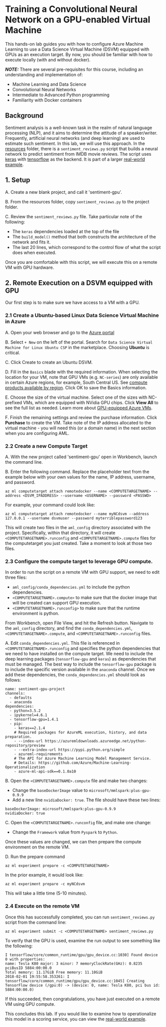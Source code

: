 # Training a Convolutional Neural Network on a GPU-enabled Virtual Machine

This hands-on lab guides you with how to configure Azure Machine Learning to use a Data Science Virtual Machine (DSVM) equipped with GPUs as an execution target. By now, you should be familiar with how to execute locally (with and without docker).

***NOTE:*** There are several pre-requisites for this course, including an understanding and implementation of: 
  *  Machine Learning and Data Science
  *  Convolutional Neural Networks
  *  Intermediate to Advanced Python programming
  *  Familiarity with Docker containers

## Background

Sentiment analysis is a well-known task in the realm of natural language processing (NLP), and it aims to determine the attitude of a speaker/writer. Frequently, artificial neural networks (and deep learning) are used to estimate such sentiment. In this lab, we will use this approach. In the [resources](resources) folder, there is a `sentiment_reviews.py` script that builds a neural network to predict sentiment from IMDB movie reviews. The script uses [keras](https://keras.io/) with [tensorflow](https://www.tensorflow.org/) as the backend. It is part
of a larger [real-world example](https://docs.microsoft.com/en-us/azure/machine-learning/preview/scenario-sentiment-analysis-deep-learning).

## 1. Setup

A. Create a new blank project, and call it 'sentiment-gpu'.

B. From the resources folder, copy `sentiment_reviews.py` to the project folder.

C. Review the `sentiment_reviews.py` file. Take particular note of the following:
  - The `keras` dependencies loaded at the top of the file
  - The `build_model()` method that both constructs the architecture of the network and fits it.
  - The last 20 lines, which correspond to the control flow of what the script does when executed.

Once you are comfortable with this script, we will execute this on a remote VM with GPU hardware.

## 2. Remote Execution on a DSVM equipped with GPU

Our first step is to make sure we have access to a VM with a GPU.

### 2.1 Create a Ubuntu-based Linux Data Science Virtual Machine in Azure

A. Open your web browser and go to the [Azure portal](https://portal.azure.com/)

B. Select `+ New` on the left of the portal.
Search for `Data Science Virtual Machine for Linux Ubuntu CSP` in the marketplace. Choosing **Ubuntu** is critical.

C. Click Create to create an Ubuntu DSVM.

D. Fill in the `Basics` blade with the required information. When selecting the location for your VM, note that GPU VMs (e.g. `NC-series`) are only available in certain Azure regions, for example, South Central US. See [compute products available by region](https://azure.microsoft.com/en-us/regions/services/). Click OK to save the Basics information.

E. Choose the size of the virtual machine. Select one of the sizes with NC-prefixed VMs, which are equipped with NVidia GPU chips. Click **View All** to see the full list as needed. Learn more about [GPU-equipped Azure VMs](https://docs.microsoft.com/en-us/azure/virtual-machines/windows/sizes-gpu).

F. Finish the remaining settings and review the purchase information. Click **Purchase** to create the VM. Take note of the IP address allocated to the virtual machine - you will need this (or a domain name) in the next section when you are configuring AML. 

### 2.2 Create a new Compute Target

A. With the new project called 'sentiment-gpu' open in Workbench, launch the command line. 

B. Enter the following command. Replace the placeholder text from the example below with your own values for the name, IP address, username, and password. 

```az ml computetarget attach remotedocker --name <COMPUTETARGETNAME> --address <DSVM_IPADDRESS> --username <USERNAME> --password <PASSWD>```

For example, your command could look like:

```az ml computetarget attach remotedocker --name myNCdsvm --address 127.0.0.1 --username dsvmuser --password myterriblepassword123```

This will create two files in the `aml_config` directory associated with the project. Specifically, within that directory, it will create `<COMPUTETARGETNAME>.runconfig` and `<COMPUTETARGETNAME>.compute` files for the computetarget you just created. Take a moment to look at those two files.

### 2.3 Configure the compute target to leverage GPU compute.

In order to run the script on a remote VM with GPU support, we need to edit three files: 

- `aml_config/conda_dependencies.yml` to include the python dependencies.
- `<COMPUTETARGETNAME>.compute>` to make sure that the docker image that will be created can support GPU execution.
- `<COMPUTETARGETNAME>.runconfig>` to make sure that the runtime environment is python.

From Workbench, open File View, and hit the Refresh button. Navigate to the `aml_config` directory, and find the `conda_dependencies.yml`, `<COMPUTETARGETNAME>.compute`, and `<COMPUTETARGETNAME>.runconfig` files.


A. Edit `conda_dependencies.yml`. This file is referenced in `<COMPUTETARGETNAME>.runconfig` and specifies the python dependencies that we need to have installed on the compute target. We need to include the deep learning packages (`tensorflow-gpu` and `keras`) as dependencies that must be managed. The best way to include the `tensorflow-gpu` package is to include the specific version available in the `anaconda` channel. Once we add these dependencies, the `conda_dependencies.yml` should look as follows:

```
name: sentiment-gpu-project
channels:
  - defaults
  - anaconda
dependencies:
  - python=3.5.2
  - ipykernel=4.6.1
  - tensorflow-gpu=1.4.1
  - pip:
    - keras==2.1.4
    # Required packages for AzureML execution, history, and data preparation.
    - --index-url https://azuremldownloads.azureedge.net/python-repository/preview
    - --extra-index-url https://pypi.python.org/simple
    - azureml-requirements
    # The API for Azure Machine Learning Model Management Service.
    # Details: https://github.com/Azure/Machine-Learning-Operationalization
    - azure-ml-api-sdk==0.1.0a10  
```


B. Open the `<COMPUTETARGETNAME>.compute` file and make two changes:

- Change the `baseDockerImage` value to `microsoft/mmlspark:plus-gpu-0.9.9` 
- Add a new line `nvidiaDocker: true`. The file should have these two lines:

```
baseDockerImage: microsoft/mmlspark:plus-gpu-0.9.9
nvidiaDocker: true
```

C. Open the `<COMPUTETARGETNAME>.runconfig` file, and make one change:

- Change the `Framework` value from `Pyspark` to `Python`. 

Once these values are changed, we can then prepare the compute environment on the remote VM.

D. Run the prepare command 

```az ml experiment prepare -c <COMPUTETARGETNAME>```

In the prior example, it would look like:

```az ml experiment prepare -c myNCdsvm```

This will take a little time (5-10 minutes).

### 2.4 Execute on the remote VM

Once this has successfully completed, you can run `sentiment_reviews.py` script from the command line:

`az ml experiment submit -c <COMPUTETARGETNAME> sentiment_reviews.py`

To verify that the GPU is used, examine the run output to see something like the following:

```
I tensorflow/core/common_runtime/gpu/gpu_device.cc:1030] Found device 0 with properties:
name: Tesla K80 major: 3 minor: 7 memoryClockRate(GHz): 0.8235
pciBusID 5884:00:00.0
Total memory: 11.17GiB Free memory: 11.10GiB
2018-02-01 19:55:58.353261: I tensorflow/core/common_runtime/gpu/gpu_device.cc:1045] Creating TensorFlow device (/gpu:0) -> (device: 0, name: Tesla K80, pci bus id: 5884:00:00.0)
```

If this succeeded, then congratulations, you have just executed on a remote VM using GPU compute. 

This concludes this lab. If you would like to examine how to operationalize this model in a scoring service, you can view the [real-world example](https://docs.microsoft.com/en-us/azure/machine-learning/preview/scenario-sentiment-analysis-deep-learning).
